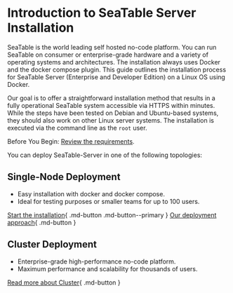 # Introduction to SeaTable Server Installation

SeaTable is the world leading self hosted no-code platform. You can run SeaTable on consumer or enterprise-grade hardware and a variety of operating systems and architectures. The installation always uses Docker and the docker compose plugin. This guide outlines the installation process for SeaTable Server (Enterprise and Developer Edition) on a Linux OS using Docker.

Our goal is to offer a straightforward installation method that results in a fully operational SeaTable system accessible via HTTPS within minutes. While the steps have been tested on Debian and Ubuntu-based systems, they should also work on other Linux server systems. The installation is executed via the command line as the `root` user.

Before You Begin: [Review the requirements](../introduction/requirements.md).

You can deploy SeaTable-Server in one of the following topologies:

## Single-Node Deployment

- Easy installation with docker and docker compose.
- Ideal for testing purposes or smaller teams for up to 100 users.

[Start the installation](./basic-setup.md){ .md-button .md-button--primary } [Our deployment approach](./deployment-approach.md){ .md-button }

## Cluster Deployment

- Enterprise-grade high-performance no-code platform.
- Maximum performance and scalability for thousands of users.

[Read more about Cluster](./cluster/seatable-cluster.md){ .md-button }
